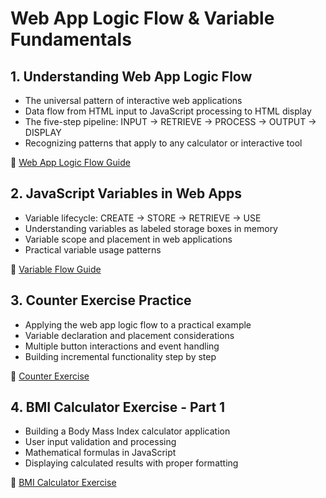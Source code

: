 # Web App Logic Flow & Variable Fundamentals

## 1. Understanding Web App Logic Flow

- The universal pattern of interactive web applications
- Data flow from HTML input to JavaScript processing to HTML display  
- The five-step pipeline: INPUT → RETRIEVE → PROCESS → OUTPUT → DISPLAY
- Recognizing patterns that apply to any calculator or interactive tool

📖 [Web App Logic Flow Guide](01-web-app-logic-flow.md)

## 2. JavaScript Variables in Web Apps

- Variable lifecycle: CREATE → STORE → RETRIEVE → USE
- Understanding variables as labeled storage boxes in memory
- Variable scope and placement in web applications
- Practical variable usage patterns

📖 [Variable Flow Guide](02-variable-flow.md)

## 3. Counter Exercise Practice

- Applying the web app logic flow to a practical example
- Variable declaration and placement considerations
- Multiple button interactions and event handling
- Building incremental functionality step by step

📖 [Counter Exercise](03-counter-exercise.md)

## 4. BMI Calculator Exercise - Part 1

- Building a Body Mass Index calculator application
- User input validation and processing
- Mathematical formulas in JavaScript
- Displaying calculated results with proper formatting

📖 [BMI Calculator Exercise](04-exercise-bmi-calculator-1.md)